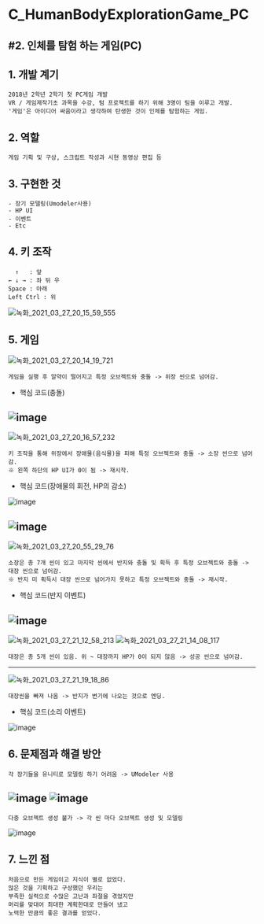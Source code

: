 # C_HumanBodyExplorationGame_PC
## #2. 인체를 탐험 하는 게임(PC)

## 1. 개발 계기

```
2018년 2학년 2학기 첫 PC게임 개발
VR / 게임제작기초 과목을 수강, 텀 프로젝트를 하기 위해 3명이 팀을 이루고 개발.
'게임'은 아이디어 싸움이라고 생각하여 탄생한 것이 인체를 탐험하는 게임. 
```

## 2. 역할

```
게임 기획 및 구상, 스크립트 작성과 시현 동영상 편집 등
```

## 3. 구현한 것

```
- 장기 모델링(Umodeler사용)
- HP UI
- 이벤트
- Etc
```

## 4. 키 조작

```
  ↑   : 앞
← ↓ → : 좌 뒤 우
Space : 아래
Left Ctrl : 위
```
![녹화_2021_03_27_20_15_59_555](https://user-images.githubusercontent.com/81169838/112718903-4a74ab80-8f39-11eb-8fe3-733058d8619e.gif)

## 5. 게임
![녹화_2021_03_27_20_14_19_721](https://user-images.githubusercontent.com/81169838/112718868-22854800-8f39-11eb-8e55-eb166f23c3f4.gif)
```
게임을 실행 후 알약이 떨어지고 특정 오브젝트와 충돌 -> 위장 씬으로 넘어감.
```
* 핵심 코드(충돌)

![image](https://user-images.githubusercontent.com/81169838/112719100-56ad3880-8f3a-11eb-8578-31582b71726a.png)
--------------------------------------------------------------------------------------------------------------------------------------------------------------------------------
![녹화_2021_03_27_20_16_57_232](https://user-images.githubusercontent.com/81169838/112718930-6ed08800-8f39-11eb-9e6b-4a7a806bf23f.gif)
```
키 조작을 통해 위장에서 장애물(음식물)을 피해 특정 오브젝트와 충돌 -> 소장 씬으로 넘어감.
※ 왼쪽 하단의 HP UI가 0이 됨 -> 재시작.
```
* 핵심 코드(장애물의 회전, HP의 감소)

![image](https://user-images.githubusercontent.com/81169838/112719415-3b432d00-8f3c-11eb-9fa5-f8d1652a431c.png)

![image](https://user-images.githubusercontent.com/81169838/112719706-8f024600-8f3d-11eb-948a-e4315c4b5043.png)
--------------------------------------------------------------------------------------------------------------------------------------------------------------------------------
![녹화_2021_03_27_20_55_29_76](https://user-images.githubusercontent.com/81169838/112719934-ed7bf400-8f3e-11eb-8235-3e70c9d2822f.gif)
```
소장은 총 7개 씬이 있고 마지막 씬에서 반지와 충돌 및 획득 후 특정 오브젝트와 충돌 -> 대장 씬으로 넘어감.
※ 반지 미 획득시 대장 씬으로 넘어가지 못하고 특정 오브젝트와 충돌 -> 재시작.
```
* 핵심 코드(반지 이벤트)

![image](https://user-images.githubusercontent.com/81169838/112720245-7e070400-8f40-11eb-8dce-46e6e98dbb88.png)
--------------------------------------------------------------------------------------------------------------------------------------------------------------------------------
![녹화_2021_03_27_21_12_58_213](https://user-images.githubusercontent.com/81169838/112720377-49477c80-8f41-11eb-832c-759954f56172.gif)
![녹화_2021_03_27_21_14_08_117](https://user-images.githubusercontent.com/81169838/112720397-6aa86880-8f41-11eb-8e10-24041f63d7ca.gif)
```
대장은 총 5개 씬이 있음. 위 ~ 대장까지 HP가 0이 되지 않음 -> 성공 씬으로 넘어감.
```
--------------------------------------------------------------------------------------------------------------------------------------------------------------------------------
![녹화_2021_03_27_21_19_18_86](https://user-images.githubusercontent.com/81169838/112720522-45682a00-8f42-11eb-89fb-ad3066240915.gif)
```
대장씬을 빠져 나옴 -> 반지가 변기에 나오는 것으로 엔딩.
```
* 핵심 코드(소리 이벤트)

![image](https://user-images.githubusercontent.com/81169838/112720635-e48d2180-8f42-11eb-85f3-413f41d3bae8.png)

## 6. 문제점과 해결 방안
```
각 장기들을 유니티로 모델링 하기 어려움 -> UModeler 사용 
```
![image](https://user-images.githubusercontent.com/81169838/112720716-60876980-8f43-11eb-851b-fd4bca58d775.png)
![image](https://user-images.githubusercontent.com/81169838/112720821-0b982300-8f44-11eb-836f-2941800ee972.png)
--------------------------------------------------------------------------------------------------------------------------------------------------------------------------------
```
다중 오브젝트 생성 불가 -> 각 씬 마다 오브젝트 생성 및 모델링
```
![image](https://user-images.githubusercontent.com/81169838/112720885-49954700-8f44-11eb-9d22-af560414a2c4.png)

## 7. 느낀 점
```
처음으로 만든 게임이고 지식이 별로 없었다.
많은 것을 기획하고 구상했던 우리는
부족한 실력으로 수많은 고난과 좌절을 겪었지만
머리를 맞대어 최대한 계획한대로 만들어 냈고
노력한 만큼의 좋은 결과를 얻었다.
```
